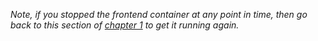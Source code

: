 *Note, if you stopped the frontend container at any point in time, then go back to this section of [chapter 1](../chapter1-debuting-with-postgres/#deploy-yugaplus-movie-recommendations-service) to get it running again.*
